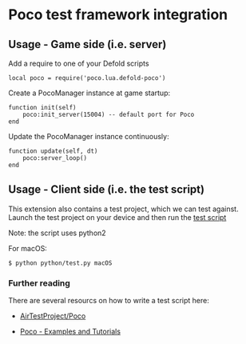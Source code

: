# Poco test framework integration

## Usage - Game side (i.e. server)

Add a require to one of your Defold scripts

    local poco = require('poco.lua.defold-poco')

Create a PocoManager instance at game startup:

    function init(self)
        poco:init_server(15004) -- default port for Poco
    end

Update the PocoManager instance continuously:

    function update(self, dt)
        poco:server_loop()
    end

## Usage - Client side (i.e. the test script)

This extension also contains a test project, which we can test against.
Launch the test project on your device and then run the [test script](./python/test.py)

Note: the script uses python2

For macOS:

    $ python python/test.py macOS


### Further reading

There are several resourcs on how to write a test script here:

* [AirTestProject/Poco](https://github.com/AirtestProject/Poco/blob/master/README.rst)

* [Poco - Examples and Tutorials](https://poco.readthedocs.io/en/latest/source/doc/poco-example/index.html#tutorial)